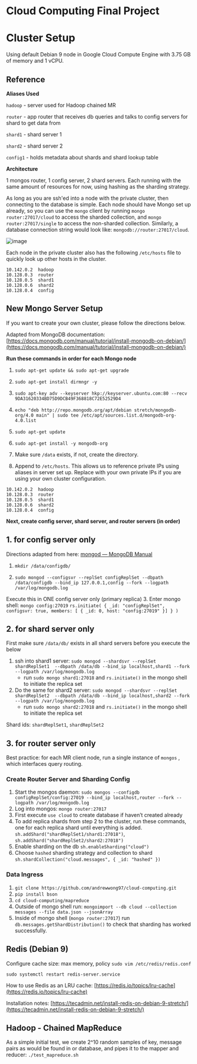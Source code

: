 # Cloud Computing Final Project


# Cluster Setup

Using default Debian 9 node in Google Cloud Compute Engine with 3.75 GB of memory and 1 vCPU. 

## Reference

**Aliases Used**

`hadoop` - server used for Hadoop chained MR

`router` - app router that receives db queries and talks to config servers for shard to get data from 

`shard1` - shard server 1

`shard2` - shard server 2

`config1` - holds metadata about shards and shard lookup table


**Architecture**

1 mongos router, 1 config server, 2 shard servers. Each running with the same amount of resources for now, using hashing as the sharding strategy.

As long as you are ssh'ed into a node with the private cluster, then connecting to the database is simple. Each node should have Mongo set up already, so you can use the `mongo` client by running `mongo router:27017/cloud` to access the sharded collection, and `mongo router:27017/single` to access the non-sharded collection. Similarly, a database connection string would look like: `mongodb://router:27017/cloud`. 

![image](https://user-images.githubusercontent.com/7339169/56473300-2f3cbf80-6437-11e9-811f-ce7a4fc50ef5.png)

Each node in the private cluster also has the following `/etc/hosts` file to quickly look up other hosts in the cluster.
```
10.142.0.2	hadoop
10.128.0.3	router
10.128.0.5	shard1
10.128.0.6	shard2
10.128.0.4	config
```


## New Mongo Server Setup
If you want to create your own cluster, please follow the directions below. 

Adapted from MongoDB documentation: [https://docs.mongodb.com/manual/tutorial/install-mongodb-on-debian/](https://docs.mongodb.com/manual/tutorial/install-mongodb-on-debian/) 

**Run these commands in order for each Mongo node**
1. `sudo apt-get update && sudo apt-get upgrade` 
2. `sudo apt-get install dirmngr -y`
3. `sudo apt-key adv --keyserver hkp://keyserver.ubuntu.com:80 --recv 9DA31620334BD75D9DCB49F368818C72E52529D4`
4. `echo "deb http://repo.mongodb.org/apt/debian stretch/mongodb-org/4.0 main" | sudo tee /etc/apt/sources.list.d/mongodb-org-4.0.list`
5. `sudo apt-get update`
6. `sudo apt-get install -y mongodb-org`
7. Make sure `/data` exists, if not, create the directory.

7. Append to `/etc/hosts`. This allows us to reference private IPs using aliases in server set up. Replace with your own private IPs if you are using your own cluster configuration.
```
10.142.0.2	hadoop
10.128.0.3	router
10.128.0.5	shard1
10.128.0.6	shard2
10.128.0.4	config
```

**Next, create config server, shard server, and router servers (in order)**

## 1. for config server only

Directions adapted from here: [mongod — MongoDB Manual](https://docs.mongodb.com/manual/reference/program/mongod/#sharded-cluster-options)

1. `mkdir /data/configdb/`

2. `sudo mongod --configsvr --replSet configReplSet --dbpath /data/configdb --bind_ip 127.0.0.1,config --fork --logpath /var/log/mongodb.log`

Execute this in ONE config server only (primary replica)
3. Enter mongo shell: `mongo config:27019`
`rs.initiate( { _id: "configReplSet", configsvr: true, members: [ { _id: 0, host: "config:27019" }] } )`

## 2. for shard server only

First make sure `/data/db/` exists in all shard servers before you execute the below
1. ssh into shard1 server: `sudo mongod --shardsvr --replSet shardReplSet1  --dbpath /data/db --bind_ip localhost,shard1 --fork --logpath /var/log/mongodb.log`
	- run  `sudo mongo shard1:27018` and `rs.initiate()` in the mongo shell to initiate the replica set
2. Do the same for shard2 server: `sudo mongod --shardsvr --replSet shardReplSet2  --dbpath /data/db --bind_ip localhost,shard2 --fork --logpath /var/log/mongodb.log`
	- run  `sudo mongo shard2:27018` and `rs.initiate()` in the mongo shell to initiate the replica set

Shard ids: `shardReplSet1`,  `shardReplSet2`

## 3. for router server only
Best practice: for each MR client node, run a single instance of `mongos` , which interfaces query routing.

### Create Router Server and Sharding Config

1. Start the mongos daemon: `sudo mongos --configdb configReplSet/config:27019 --bind_ip localhost,router --fork --logpath /var/log/mongodb.log`
2. Log into mongos: `mongo router:27017`
3. First execute `use cloud` to create database if haven’t created already
4. To add replica shards from step 2 to the cluster, run these commands, one for each replica shard until everything is added.  `sh.addShard("shardReplSet1/shard1:27018")`, `sh.addShard("shardReplSet2/shard2:27018")`
5. Enable sharding on the db `sh.enableSharding("cloud")`
6. Choose `hashed` sharding strategy and collection to shard `sh.shardCollection("cloud.messages", { _id: "hashed" })`

### Data Ingress
1. `git clone https://github.com/andrewwong97/cloud-computing.git`
2. `pip install bson`
3. `cd cloud-computing/mapreduce`
4. Outside of mongo shell run: `mongoimport --db cloud --collection messages --file data.json --jsonArray`
5. Inside of mongo shell (`mongo router:27017`) run `db.messages.getShardDistribution()` to check that sharding has worked successfully.


## Redis (Debian 9)
Configure cache size: max memory, policy
`sudo vim /etc/redis/redis.conf`

`sudo systemctl restart redis-server.service`

How to use Redis as an LRU cache:   [https://redis.io/topics/lru-cache](https://redis.io/topics/lru-cache) 

Installation notes:   [https://tecadmin.net/install-redis-on-debian-9-stretch/](https://tecadmin.net/install-redis-on-debian-9-stretch/) 

## Hadoop - Chained MapReduce
As a simple initial test, we create 2^10 random samples of key, message pairs as would be found in or database, and pipes it to the mapper and reducer: `./test_mapreduce.sh`
